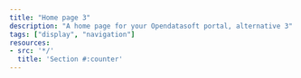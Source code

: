 ```yaml
---
title: "Home page 3"
description: "A home page for your Opendatasoft portal, alternative 3"
tags: ["display", "navigation"]
resources:
- src: '*/'
  title: 'Section #:counter'
---
```

